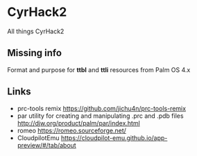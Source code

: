 # CyrHack2
All things CyrHack2

## Missing info
Format and purpose for **ttbl** and **ttli** resources from Palm OS 4.x

## Links
- prc-tools remix https://github.com/jichu4n/prc-tools-remix
- par utility for creating and manipulating .prc and .pdb files http://djw.org/product/palm/par/index.html
- romeo https://romeo.sourceforge.net/
- CloudpilotEmu https://cloudpilot-emu.github.io/app-preview/#/tab/about
